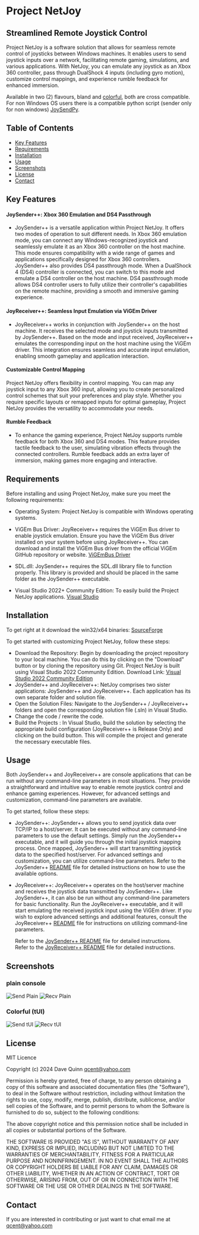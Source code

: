 # Project NetJoy

## Streamlined Remote Joystick Control

Project NetJoy is a software solution that allows for seamless remote control of joysticks between Windows machines. It enables users to send joystick inputs over a network, facilitating remote gaming, simulations, and various applications. With NetJoy, you can emulate any joystick as an Xbox 360 controller, pass through DualShock 4 inputs (including gyro motion), customize control mappings, and experience rumble feedback for enhanced immersion.

Available in two (2) flavours, bland and [colorful](https://github.com/Qcent/NetJoy/tree/tUI), both are cross compatible.
For non Windows OS users there is a compatible python script (sender only for non windows) [JoySendPy](https://github.com/Qcent/JoySendPy).

## Table of Contents
- [Key Features](#key-features)
- [Requirements](#requirements)
- [Installation](#installation)
- [Usage](#usage)
- [Screenshots](#screenshots)
- [License](#license)
- [Contact](#contact)

## Key Features
#### JoySender++: Xbox 360 Emulation and DS4 Passthrough
- JoySender++ is a versatile application within Project NetJoy. It offers two modes of operation to suit different needs. In Xbox 360 emulation mode, you can connect any Windows-recognized joystick and seamlessly emulate it as an Xbox 360 controller on the host machine. This mode ensures compatibility with a wide range of games and applications specifically designed for Xbox 360 controllers.
JoySender++ also provides DS4 passthrough mode. When a DualShock 4 (DS4) controller is connected, you can switch to this mode and emulate a DS4 controller on the host machine. DS4 passthrough mode allows DS4 controller users to fully utilize their controller's capabilities on the remote machine, providing a smooth and immersive gaming experience.
#### JoyReceiver++: Seamless Input Emulation via ViGEm Driver
- JoyReceiver++ works in conjunction with JoySender++ on the host machine. It receives the selected mode and joystick inputs transmitted by JoySender++. Based on the mode and input received, JoyReceiver++ emulates the corresponding input on the host machine using the ViGEm driver. This integration ensures seamless and accurate input emulation, enabling smooth gameplay and application interaction.

#### Customizable Control Mapping
  Project NetJoy offers flexibility in control mapping. You can map any joystick input to any Xbox 360 input, allowing you to create personalized control schemes that suit your preferences and play style. Whether you require specific layouts or remapped inputs for optimal gameplay, Project NetJoy provides the versatility to accommodate your needs.
#### Rumble Feedback
- To enhance the gaming experience, Project NetJoy supports rumble feedback for both Xbox 360 and DS4 modes. This feature provides tactile feedback to the user, simulating vibration effects through the connected controllers. Rumble feedback adds an extra layer of immersion, making games more engaging and interactive.

## Requirements

Before installing and using Project NetJoy, make sure you meet the following requirements:

- Operating System: Project NetJoy is compatible with Windows operating systems.

- ViGEm Bus Driver: JoyReceiver++ requires the ViGEm Bus driver to enable joystick emulation. Ensure you have the ViGEm Bus driver installed on your system before using JoyReceiver++. You can download and install the ViGEm Bus driver from the official ViGEm GitHub repository or website.
        [ViGEmBus Driver](https://github.com/ViGEm/ViGEmBus)

- SDL.dll: JoySender++ requires the SDL.dll library file to function properly. This library is provided and should be placed in the same folder as the JoySender++ executable. 

- Visual Studio 2022+ Community Edition: To easily build the Project NetJoy applications. [Visual Studio](https://visualstudio.microsoft.com/vs/community/)
 
## Installation
To get right at it download the win32/x64 binaries:
[SourceForge](https://sourceforge.net/projects/netjoy/files/)

To get started with customizing Project NetJoy, follow these steps:

- Download the Repository: Begin by downloading the project repository to your local machine. You can do this by clicking on the "Download" button or by cloning the repository using Git.
 Project NetJoy is built using Visual Studio 2022 Community Edition.  Download Link: [Visual Studio 2022 Community Edition](https://visualstudio.microsoft.com/vs/community/)
- JoySender++ and JoyReceiver++: NetJoy comprises two sister applications: JoySender++ and JoyReceiver++. Each application has its own separate folder and solution file.
- Open the Solution Files: Navigate to the JoySender++ / JoyReceiver++ folders and open the corresponding solution file (.sln) in Visual Studio.
- Change the code / rewrite the code.
- Build the Projects : In Visual Studio, build the solution by selecting the appropriate build configuration (JoyReceiver++ is Release Only) and clicking on the build button. This will compile the project and generate the necessary executable files.
    
## Usage
Both JoySender++ and JoyReceiver++ are console applications that can be run without any command-line parameters in most situations. They provide a straightforward and intuitive way to enable remote joystick control and enhance gaming experiences. However, for advanced settings and customization, command-line parameters are available.

To get started, follow these steps:
- JoySender++: JoySender++ allows you to send joystick data over TCP/IP to a host/server. It can be executed without any command-line parameters to use the default settings. Simply run the JoySender++ executable, and it will guide you through the initial joystick mapping process. Once mapped, JoySender++ will start transmitting joystick data to the specified host/server.
        For advanced settings and customization, you can utilize command-line parameters. Refer to the JoySender++ [README](https://github.com/Qcent/NetJoy/blob/main/JoySender++/README.md) file for detailed instructions on how to use the available options.
- JoyReceiver++: JoyReceiver++ operates on the host/server machine and receives the joystick data transmitted by JoySender++. Like JoySender++, it can also be run without any command-line parameters for basic functionality. Run the JoyReceiver++ executable, and it will start emulating the received joystick input using the ViGEm driver.
        If you wish to explore advanced settings and additional features, consult the JoyReceiver++ [README](https://github.com/Qcent/NetJoy/blob/main/JoyReceiver++/README.md) file for instructions on utilizing command-line parameters.

    Refer to the [JoySender++ README](https://github.com/Qcent/NetJoy/blob/main/JoySender++/README.md) file for detailed instructions. \
    Refer to the [JoyReceiver++ README](https://github.com/Qcent/NetJoy/blob/main/JoyReceiver++/README.md) file for detailed instructions.

## Screenshots
### plain console
![Send Plain](./screenshots/send1.gif)
![Recv Plain](./screenshots/recv1.gif)

### Colorful (tUI)
![Send tUI](./screenshots/send2.gif)
![Recv tUI](./screenshots/recv2.gif)

## License
MIT Licence

Copyright (c) 2024 Dave Quinn <qcent@yahoo.com>

Permission is hereby granted, free of charge, to any person obtaining a copy
of this software and associated documentation files (the "Software"), to deal
in the Software without restriction, including without limitation the rights
to use, copy, modify, merge, publish, distribute, sublicense, and/or sell
copies of the Software, and to permit persons to whom the Software is
furnished to do so, subject to the following conditions:

The above copyright notice and this permission notice shall be included in
all copies or substantial portions of the Software.

THE SOFTWARE IS PROVIDED "AS IS", WITHOUT WARRANTY OF ANY KIND, EXPRESS OR
IMPLIED, INCLUDING BUT NOT LIMITED TO THE WARRANTIES OF MERCHANTABILITY,
FITNESS FOR A PARTICULAR PURPOSE AND NONINFRINGEMENT. IN NO EVENT SHALL THE
AUTHORS OR COPYRIGHT HOLDERS BE LIABLE FOR ANY CLAIM, DAMAGES OR OTHER
LIABILITY, WHETHER IN AN ACTION OF CONTRACT, TORT OR OTHERWISE, ARISING FROM,
OUT OF OR IN CONNECTION WITH THE SOFTWARE OR THE USE OR OTHER DEALINGS IN
THE SOFTWARE.


## Contact
If you are interested in contributing or just want to chat email me at qcent@yahoo.com
